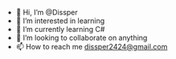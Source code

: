 - 👋 Hi, I’m @Dissper
- 👀 I’m interested in learning
- 🌱 I’m currently learning C#
- 💞️ I’m looking to collaborate on anything
- 📫 How to reach me dissper2424@gmail.com

<!---
Dissper/Dissper is a ✨ special ✨ repository because its `README.md` (this file) appears on your GitHub profile.
You can click the Preview link to take a look at your changes.
--->
